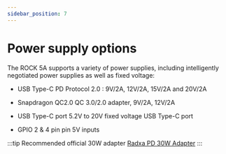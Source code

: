 ```yaml
---
sidebar_position: 7
---
```


# Power supply options

The ROCK 5A supports a variety of power supplies, including intelligently negotiated power supplies as well as fixed voltage:

- USB Type-C PD Protocol 2.0 : 9V/2A, 12V/2A, 15V/2A and 20V/2A

- Snapdragon QC2.0 QC 3.0/2.0 adapter, 9V/2A, 12V/2A

- USB Type-C port 5.2V to 20V fixed voltage USB Type-C port

- GPIO 2 & 4 pin pin 5V inputs

:::tip
Recommended official 30W adapter [Radxa PD 30W Adapter](../../../accessories/pd_30w)
:::
